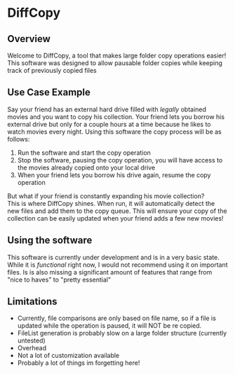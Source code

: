 # DiffCopy

## Overview
Welcome to DiffCopy, a tool that makes large folder copy operations easier! 
This software was designed to allow pausable folder copies while keeping track of previously copied files

## Use Case Example
Say your friend has an external hard drive filled with *legally* obtained movies and you want to copy his collection.
Your friend lets you borrow his external drive but only for a couple hours at a time because he likes to watch movies every night.
Using this software the copy process will be as follows:
1. Run the software and start the copy operation
2. Stop the software, pausing the copy operation, you will have access to the movies already copied onto your local drive
3. When your friend lets you borrow his drive again, resume the copy operation

But what if your friend is constantly expanding his movie collection?  
This is where DiffCopy shines. When run, it will automatically detect the new files and add them to the copy queue. 
This will ensure your copy of the collection can be easily updated when your friend adds a few new movies!

## Using the software
This software is currently under development and is in a very basic state. 
While it is *functional* right now, I would not recommend using it on important files.
Is is also missing a significant amount of features that range from "nice to haves" to "pretty essential"

## Limitations
- Currently, file comparisons are only based on file name, so if a file is updated while the operation is paused, it will NOT be re copied.
- FileList generation is probably slow on a large folder structure (currently untested)
- Overhead
- Not a lot of customization available
- Probably a lot of things im forgetting here!